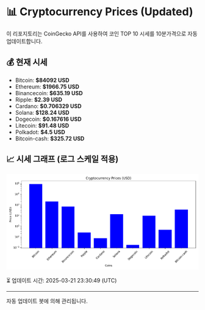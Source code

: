 
# 📊 Cryptocurrency Prices (Updated)

이 리포지토리는 CoinGecko API를 사용하여 코인 TOP 10 시세를 10분가격으로 자동 업데이트합니다.

## 💰 현재 시세
- Bitcoin: **$84092 USD**
- Ethereum: **$1966.75 USD**
- Binancecoin: **$635.19 USD**
- Ripple: **$2.39 USD**
- Cardano: **$0.706329 USD**
- Solana: **$128.24 USD**
- Dogecoin: **$0.167616 USD**
- Litecoin: **$91.48 USD**
- Polkadot: **$4.5 USD**
- Bitcoin-cash: **$325.72 USD**

## 📈 시세 그래프 (로그 스케일 적용)
![Crypto Prices](crypto_prices.png)

⏳ 업데이트 시간: 2025-03-21 23:30:49 (UTC)

---
자동 업데이트 봇에 의해 관리됩니다.
